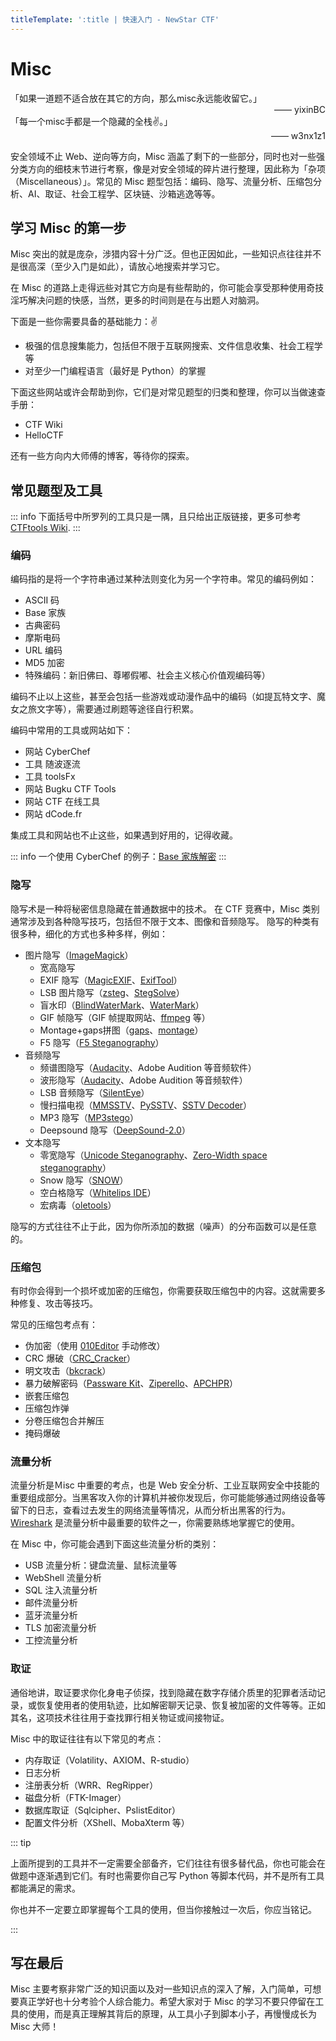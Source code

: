 ```yaml
---
titleTemplate: ':title | 快速入门 - NewStar CTF'
---
```

<script setup>
import Container from '@/components/docs/Container.vue'
import Link from '@/components/docs/Link.vue'
import { ElTag } from 'element-plus'
import 'element-plus/es/components/tag/style/css'
</script>

# Misc

<Container type='tip'>
「如果一道题不适合放在其它的方向，那么misc永远能收留它。」
<div style="display: inline-block; width: 100%; text-align: right;">—— yixinBC</div>
</Container>
<Container type='tip'>
「每一个misc手都是一个隐藏的全栈✌。」
<div style="display: inline-block; width: 100%; text-align: right;">—— w3nx1z1</div>
</Container>

安全领域不止 Web、逆向等方向，Misc 涵盖了剩下的一些部分，同时也对一些强分类方向的细枝末节进行考察，像是对安全领域的碎片进行整理，因此称为「杂项（Miscellaneous）」。常见的 Misc 题型包括：编码、隐写、流量分析、压缩包分析、AI、取证、社会工程学、区块链、沙箱逃逸等等。

## 学习 Misc 的第一步

Misc 突出的就是庞杂，涉猎内容十分广泛。但也正因如此，一些知识点往往并不是很高深（至少入门是如此），请放心地搜索并学习它。

在 Misc 的道路上走得远些对其它方向是有些帮助的，你可能会享受那种使用奇技淫巧解决问题的快感，当然，更多的时间则是在与出题人对脑洞。

下面是一些你需要具备的基础能力：✌

- 极强的信息搜集能力，包括但不限于互联网搜索、文件信息收集、社会工程学等
- 对至少一门编程语言（最好是 Python）的掌握

下面这些网站或许会帮助到你，它们是对常见题型的归类和整理，你可以当做速查手册：

- <Link icon="external" theme="underline hover" href="https://ctf-wiki.org/misc/introduction/">CTF Wiki</Link>
- <Link icon="external" theme="underline hover" href="https://hello-ctf.com/HC_MISC/">HelloCTF</Link>

还有一些方向内大师傅的博客，等待你的探索。

## 常见题型及工具

::: info
下面括号中所罗列的工具只是一隅，且只给出正版链接，更多可参考 [CTFtools Wiki](https://github.com/ProbiusOfficial/CTFtools-wiki?tab=readme-ov-file#--misc--%E6%9D%82%E9%A1%B9).
:::

### 编码

编码指的是将一个字符串通过某种法则变化为另一个字符串。常见的编码例如：

- ASCII 码
- Base 家族
- 古典密码
- 摩斯电码
- URL 编码
- MD5 加密
- 特殊编码：新旧佛曰、尊嘟假嘟、社会主义核心价值观编码等）

编码不止以上这些，甚至会包括一些游戏或动漫作品中的编码（如提瓦特文字、魔女之旅文字等），需要通过刷题等途径自行积累。

编码中常用的工具或网站如下：
- <ElTag type="primary" size="small">网站</ElTag> <Link icon="external" theme="underline hover" href="https://gchq.github.io/CyberChef/">CyberChef</Link>
- <ElTag type="primary" size="small">工具</ElTag> <Link icon="external" theme="underline hover" href="http://1o1o.xyz/">随波逐流</Link>
- <ElTag type="primary" size="small">工具</ElTag> <Link icon="external" theme="underline hover" href="https://github.com/Leon406/ToolsFx">toolsFx</Link>
- <ElTag type="primary" size="small">网站</ElTag> <Link icon="external" theme="underline hover" href="https://ctf.bugku.com/tools">Bugku CTF Tools</Link>
- <ElTag type="primary" size="small">网站</ElTag> <Link icon="external" theme="underline hover" href="http://www.hiencode.com/">CTF 在线工具</Link>
- <ElTag type="primary" size="small">网站</ElTag> <Link icon="external" theme="underline hover" href="https://www.dcode.fr/">dCode.fr</Link>

集成工具和网站也不止这些，如果遇到好用的，记得收藏。

::: info
一个使用 CyberChef 的例子：[Base 家族解密](https://gchq.github.io/CyberChef/#recipe=From_Base32('A-Z2-7%3D',true)From_Base92()From_Base45('0-9A-Z%20$%25*%2B%5C%5C-./:',true)From_Base85('!-u',true,'z')From_Base64('A-Za-z0-9%2B/%3D',true,false)&input=SEpDRFU1MjZNNFdDU1VEVEtJVEZJM1RIRVVZVElNRFZONDVDU1NDM0pWS0dTVkpETFZTREtKWlJGVldYU1hTUkpKWlVBUlJJSUpUUzJQQ0pISjRFTTZLM0VOV0hVU0ROTkZSUzJaQjJJQkpHVzJCM0s1QUNRM0taTU5KWFNURFdHVVRUVzdKRkdKTEVTU1o3SUpIU1NQVEJLQTdYMlJSS05KNVNXWkI2TjVJRldKTERNNFhEU1hCRExBUldHS0NURVk9PT0&oenc=65001)
:::

### 隐写

隐写术是一种将秘密信息隐藏在普通数据中的技术。 在 CTF 竞赛中，Misc 类别通常涉及到各种隐写技巧，包括但不限于文本、图像和音频隐写。
隐写的种类有很多种，细化的方式也多种多样，例如：

- 图片隐写<span data-desc>（[ImageMagick](https://github.com/ImageMagick/ImageMagick)）</span>
  - 宽高隐写
  - EXIF 隐写<span data-desc>（[MagicEXIF](https://www.magicexif.com/)、[ExifTool](https://github.com/exiftool/exiftool)）</span>
  - LSB 图片隐写<span data-desc>（[zsteg](https://github.com/zed-0xff/zsteg)、[StegSolve](https://github.com/Giotino/stegsolve)）</span>
  - 盲水印<span data-desc>（[BlindWaterMark](https://github.com/fire-keeper/BlindWatermark)、[WaterMark](https://cdn.openicu.net/utils/WaterMark.exe)）</span>
  - GIF 帧隐写<span data-desc>（GIF 帧提取网站、[ffmpeg](https://ffmpeg.org/) 等）</span>
  - Montage+gaps拼图<span data-desc>（[gaps](https://github.com/nemanja-m/gaps)、[montage](https://imagemagick.org/script/montage.php)）</span>
  - F5 隐写<span data-desc>（[F5 Steganography](https://github.com/matthewgao/F5-steganography)）</span>
- 音频隐写
  - 频谱图隐写<span data-desc>（[Audacity](https://www.audacityteam.org/)、Adobe Audition 等音频软件）</span>
  - 波形隐写<span data-desc>（[Audacity](https://www.audacityteam.org/)、Adobe Audition 等音频软件）</span>
  - LSB 音频隐写<span data-desc>（[SilentEye](https://achorein.github.io/silenteye/)）</span>
  - 慢扫描电视<span data-desc>（[MMSSTV](https://hamsoft.ca/pages/mmsstv.php)、[PySSTV](https://github.com/dnet/pySSTV)、[SSTV Decoder](https://github.com/colaclanth/sstv)）</span>
  - MP3 隐写<span data-desc>（[MP3stego](https://www.petitcolas.net/steganography/mp3stego/)）</span>
  - Deepsound 隐写<span data-desc>（[DeepSound-2.0](https://github.com/oneplus-x/DeepSound-2.0)）</span>
- 文本隐写
  - 零宽隐写<span data-desc>（[Unicode Steganography](https://330k.github.io/misc_tools/unicode_steganography.html)、[Zero-Width space steganography](https://offdev.net/demos/zwsp-steg-js)）</span>
  - Snow 隐写<span data-desc>（[SNOW](https://darkside.com.au/snow/)）</span>
  - 空白格隐写<span data-desc>（[Whitelips IDE](https://vii5ard.github.io/whitespace/)）</span>
  - 宏病毒<span data-desc>（[oletools](https://github.com/decalage2/oletools)）</span>

隐写的方式往往不止于此，因为你所添加的数据（噪声）的分布函数可以是任意的。

### 压缩包

有时你会得到一个损坏或加密的压缩包，你需要获取压缩包中的内容。这就需要多种修复、攻击等技巧。

常见的压缩包考点有：

- 伪加密<span data-desc>（使用 [010Editor](https://www.sweetscape.com/010editor/) 手动修改）</span>
- CRC 爆破<span data-desc>（[CRC_Cracker](https://github.com/Dr34nn/CRC_Cracker)）</span>
- 明文攻击<span data-desc>（[bkcrack](https://github.com/kimci86/bkcrack)）</span>
- 暴力破解密码<span data-desc>（[Passware Kit](https://www.passware.com/)、[Ziperello](https://ziperello.apponic.com/)、[APCHPR](https://cn.elcomsoft.com/archpr.html)）</span>
- 嵌套压缩包
- 压缩包炸弹
- 分卷压缩包合并解压
- 掩码爆破

### 流量分析
流量分析是Ｍisc 中重要的考点，也是 Web 安全分析、工业互联网安全中技能的重要组成部分。当黑客攻入你的计算机并被你发现后，你可能能够通过网络设备等留下的日志，查看过去发生的网络流量等情况，从而分析出黑客的行为。
[Wireshark](https://www.wireshark.org/) 是流量分析中最重要的软件之一，你需要熟练地掌握它的使用。

在 Misc 中，你可能会遇到下面这些流量分析的类别：

- USB 流量分析：键盘流量、鼠标流量等
- WebShell 流量分析
- SQL 注入流量分析
- 邮件流量分析
- 蓝牙流量分析
- TLS 加密流量分析
- 工控流量分析


### 取证

通俗地讲，取证要求你化身电子侦探，找到隐藏在数字存储介质里的犯罪者活动记录，或恢复使用者的使用轨迹，比如解密聊天记录、恢复被加密的文件等等。正如其名，这项技术往往用于查找罪行相关物证或间接物证。

Misc 中的取证往往有以下常见的考点：

- 内存取证<span data-desc>（Volatility、AXIOM、R-studio）</span>
- 日志分析
- 注册表分析<span data-desc>（WRR、RegRipper）</span>
- 磁盘分析<span data-desc>（FTK-Imager）</span>
- 数据库取证<span data-desc>（Sqlcipher、PslistEditor）</span>
- 配置文件分析<span data-desc>（XShell、MobaXterm 等）</span>

::: tip

上面所提到的工具并不一定需要全部备齐，它们往往有很多替代品，你也可能会在做题中逐渐遇到它们。有时也需要你自己写 Python 等脚本代码，并不是所有工具都能满足的需求。

你也并不一定要立即掌握每个工具的使用，但当你接触过一次后，你应当铭记。

:::

## 写在最后

Misc 主要考察非常广泛的知识面以及对一些知识点的深入了解，入门简单，可想要真正学好也十分考验个人综合能力。希望大家对于 Misc 的学习不要只停留在工具的使用，而是真正理解其背后的原理，从工具小子到脚本小子，再慢慢成长为 Misc 大师！
